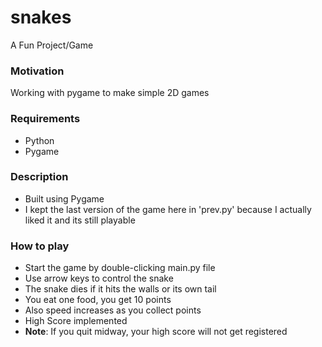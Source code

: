 # snakes
A Fun Project/Game

### Motivation
Working with pygame to make simple 2D games

### Requirements
* Python
* Pygame

### Description
* Built using Pygame
* I kept the last version of the game here in 'prev.py' because I actually liked it and its still playable

### How to play
* Start the game by double-clicking main.py file
* Use arrow keys to control the snake
* The snake dies if it hits the walls or its own tail
* You eat one food, you get 10 points
* Also speed increases as you collect points
* High Score implemented
* **Note**: If you quit midway, your high score will not get registered
